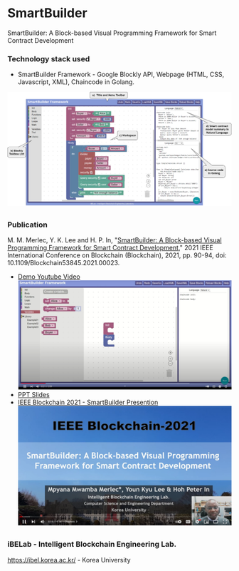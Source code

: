 # SmartBuilder
SmartBuilder: A Block-based Visual Programming Framework for Smart Contract Development


### Technology stack used

- SmartBuilder Framework - Google Blockly API, Webpage (HTML, CSS, Javascript, XML), Chaincode in Golang.

![SmartBuilder User Interface](https://github.com/mlecjm/SmartBuilder/blob/main/assets/img/SmartBuilder.png)


##
### Publication 
M. M. Merlec, Y. K. Lee and H. P. In, "[SmartBuilder: A Block-based Visual Programming Framework for Smart Contract Development](https://ieeexplore.ieee.org/document/9680565)," 2021 IEEE International Conference on Blockchain (Blockchain), 2021, pp. 90-94, doi: 10.1109/Blockchain53845.2021.00023.

- [Demo Youtube Video](https://youtu.be/PzaxFFpk_4M)
[![SmartBuilder Demo](https://github.com/ibelab-ku/SmartBuilder/blob/main/assets/img/Demo.png)](https://youtu.be/PzaxFFpk_4M)
- [PPT Slides](https://drive.google.com/file/d/13N4GoO_JxGzp_jdazuG92kneuoAsozdS/view?usp=sharing) 
- [IEEE Blockchain 2021 - SmartBuilder Presention](https://youtu.be/p5gWzTp5Xeg) 
[![IEEE Blockchain 2021 - SmartBuilder Presention](https://github.com/ibelab-ku/SmartBuilder/blob/main/assets/img/IEEE%20Blockchain%202021_Presention%20.png)](https://youtu.be/p5gWzTp5Xeg)

##
### iBELab - Intelligent Blockchain Engineering Lab.
https://ibel.korea.ac.kr/  -  Korea University
